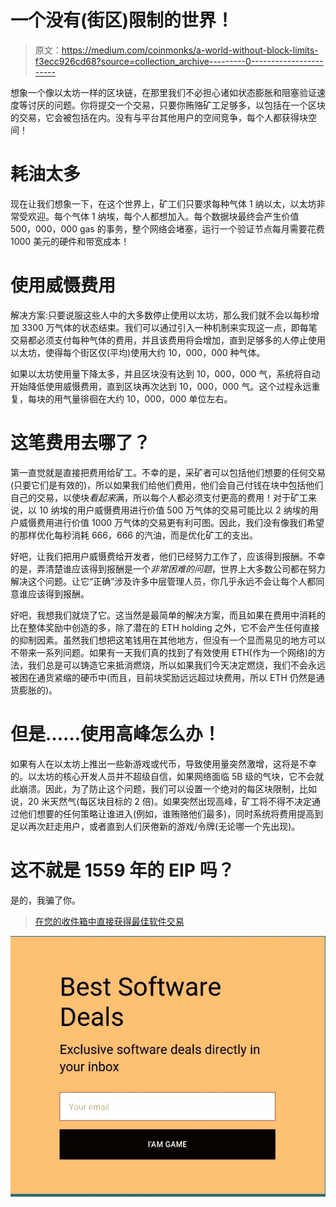 # 一个没有(街区)限制的世界！

> 原文：<https://medium.com/coinmonks/a-world-without-block-limits-f3ecc926cd68?source=collection_archive---------0----------------------->

想象一个像以太坊一样的区块链，在那里我们不必担心诸如状态膨胀和阻塞验证速度等讨厌的问题。你将提交一个交易，只要你贿赂矿工足够多，以包括在一个区块的交易，它会被包括在内。没有与平台其他用户的空间竞争，每个人都获得块空间！

# 耗油太多

现在让我们想象一下，在这个世界上，矿工们只要求每种气体 1 纳以太，以太坊非常受欢迎。每个气体 1 纳埃，每个人都想加入。每个数据块最终会产生价值 500，000，000 gas 的事务，整个网络会堵塞，运行一个验证节点每月需要花费 1000 美元的硬件和带宽成本！

# 使用威慑费用

解决方案:只要说服这些人中的大多数停止使用以太坊，那么我们就不会以每秒增加 3300 万气体的状态结束。我们可以通过引入一种机制来实现这一点，即每笔交易都必须支付每种气体的费用，并且该费用将会增加，直到足够多的人停止使用以太坊，使得每个街区仅(平均)使用大约 10，000，000 种气体。

如果以太坊使用量下降太多，并且区块没有达到 10，000，000 气，系统将自动开始降低使用威慑费用，直到区块再次达到 10，000，000 气。这个过程永远重复，每块的用气量徘徊在大约 10，000，000 单位左右。

# 这笔费用去哪了？

第一直觉就是直接把费用给矿工。不幸的是，采矿者可以包括他们想要的任何交易(只要它们是有效的)，所以如果我们给他们费用，他们会自己付钱在块中包括他们自己的交易，以使块*看起来*满，所以每个人都必须支付更高的费用！对于矿工来说，以 10 纳埃的用户威慑费用进行价值 500 万气体的交易可能比以 2 纳埃的用户威慑费用进行价值 1000 万气体的交易更有利可图。因此，我们没有像我们希望的那样优化每秒消耗 666，666 的汽油，而是优化矿工的支出。

好吧，让我们把用户威慑费给开发者，他们已经努力工作了，应该得到报酬。不幸的是，弄清楚谁应该得到报酬是一个*非常困难的问题*，世界上大多数公司都在努力解决这个问题。让它“正确”涉及许多中层管理人员，你几乎永远不会让每个人都同意谁应该得到报酬。

好吧，我想我们就烧了它。这当然是最简单的解决方案，而且如果在费用中消耗的比在整体奖励中创造的多，除了潜在的 ETH holding 之外，它不会产生任何直接的抑制因素。虽然我们想把这笔钱用在其他地方，但没有一个显而易见的地方可以不带来一系列问题。如果有一天我们真的找到了有效使用 ETH(作为一个网络)的方法，我们总是可以铸造它来抵消燃烧，所以如果我们今天决定燃烧，我们不会永远被困在通货紧缩的硬币中(而且，目前块奖励远远超过块费用，所以 ETH 仍然是通货膨胀的)。

# 但是……使用高峰怎么办！

如果有人在以太坊上推出一些新游戏或代币，导致使用量突然激增，这将是不幸的。以太坊的核心开发人员并不超级自信，如果网络面临 5B 级的气块，它不会就此崩溃。因此，为了防止这个问题，我们可以设置一个绝对的每区块限制，比如说，20 米天然气(每区块目标的 2 倍)。如果突然出现高峰，矿工将不得不决定通过他们想要的任何策略让谁进入(例如，谁贿赂他们最多)，同时系统将费用提高到足以再次赶走用户，或者直到人们厌倦新的游戏/令牌(无论哪一个先出现)。

# 这不就是 1559 年的 EIP 吗？

是的，我骗了你。

> [在您的收件箱中直接获得最佳软件交易](https://coincodecap.com/?utm_source=coinmonks)

[![](img/7c0b3dfdcbfea594cc0ae7d4f9bf6fcb.png)](https://coincodecap.com/?utm_source=coinmonks)